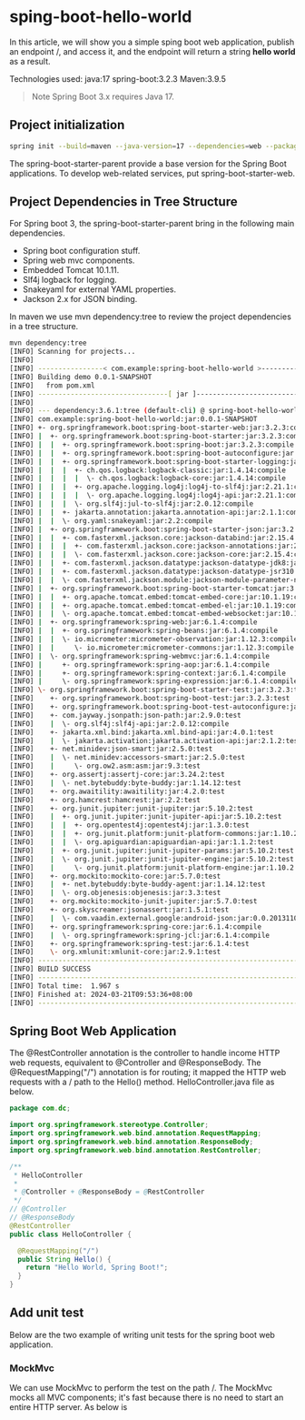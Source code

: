 # sping-boot-hello-world #

In this article, we will show you a simple sping boot web application, publish an endpoint /, and access it, and the endpoint will return
a string <b>hello world</b> as a result.


Technologies used:
java:17
spring-boot:3.2.3
Maven:3.9.5
> Note
> Spring Boot 3.x requires Java 17.

## Project initialization ##

```bash
spring init --build=maven --java-version=17 --dependencies=web --package-name=com.dc spring-boot-hello-world
```

The spring-boot-starter-parent provide a base version for the Spring Boot applications. To develop web-related services, put spring-boot-starter-web.

## Project Dependencies in Tree Structure ##
For Spring boot 3, the spring-boot-starter-parent bring in the following main dependencies.
- Spring boot configuration stuff.
- Spring web mvc components.
- Embedded Tomcat 10.1.11.
- Slf4j logback for logging.
- Snakeyaml for external YAML properties.
- Jackson 2.x for JSON binding.

In maven we use mvn dependency:tree to review the project dependencies in a tree structure.
```bash
mvn dependency:tree
[INFO] Scanning for projects...
[INFO] 
[INFO] ----------------< com.example:spring-boot-hello-world >-----------------
[INFO] Building demo 0.0.1-SNAPSHOT
[INFO]   from pom.xml
[INFO] --------------------------------[ jar ]---------------------------------
[INFO] 
[INFO] --- dependency:3.6.1:tree (default-cli) @ spring-boot-hello-world ---
[INFO] com.example:spring-boot-hello-world:jar:0.0.1-SNAPSHOT
[INFO] +- org.springframework.boot:spring-boot-starter-web:jar:3.2.3:compile
[INFO] |  +- org.springframework.boot:spring-boot-starter:jar:3.2.3:compile
[INFO] |  |  +- org.springframework.boot:spring-boot:jar:3.2.3:compile
[INFO] |  |  +- org.springframework.boot:spring-boot-autoconfigure:jar:3.2.3:compile
[INFO] |  |  +- org.springframework.boot:spring-boot-starter-logging:jar:3.2.3:compile
[INFO] |  |  |  +- ch.qos.logback:logback-classic:jar:1.4.14:compile
[INFO] |  |  |  |  \- ch.qos.logback:logback-core:jar:1.4.14:compile
[INFO] |  |  |  +- org.apache.logging.log4j:log4j-to-slf4j:jar:2.21.1:compile
[INFO] |  |  |  |  \- org.apache.logging.log4j:log4j-api:jar:2.21.1:compile
[INFO] |  |  |  \- org.slf4j:jul-to-slf4j:jar:2.0.12:compile
[INFO] |  |  +- jakarta.annotation:jakarta.annotation-api:jar:2.1.1:compile
[INFO] |  |  \- org.yaml:snakeyaml:jar:2.2:compile
[INFO] |  +- org.springframework.boot:spring-boot-starter-json:jar:3.2.3:compile
[INFO] |  |  +- com.fasterxml.jackson.core:jackson-databind:jar:2.15.4:compile
[INFO] |  |  |  +- com.fasterxml.jackson.core:jackson-annotations:jar:2.15.4:compile
[INFO] |  |  |  \- com.fasterxml.jackson.core:jackson-core:jar:2.15.4:compile
[INFO] |  |  +- com.fasterxml.jackson.datatype:jackson-datatype-jdk8:jar:2.15.4:compile
[INFO] |  |  +- com.fasterxml.jackson.datatype:jackson-datatype-jsr310:jar:2.15.4:compile
[INFO] |  |  \- com.fasterxml.jackson.module:jackson-module-parameter-names:jar:2.15.4:compile
[INFO] |  +- org.springframework.boot:spring-boot-starter-tomcat:jar:3.2.3:compile
[INFO] |  |  +- org.apache.tomcat.embed:tomcat-embed-core:jar:10.1.19:compile
[INFO] |  |  +- org.apache.tomcat.embed:tomcat-embed-el:jar:10.1.19:compile
[INFO] |  |  \- org.apache.tomcat.embed:tomcat-embed-websocket:jar:10.1.19:compile
[INFO] |  +- org.springframework:spring-web:jar:6.1.4:compile
[INFO] |  |  +- org.springframework:spring-beans:jar:6.1.4:compile
[INFO] |  |  \- io.micrometer:micrometer-observation:jar:1.12.3:compile
[INFO] |  |     \- io.micrometer:micrometer-commons:jar:1.12.3:compile
[INFO] |  \- org.springframework:spring-webmvc:jar:6.1.4:compile
[INFO] |     +- org.springframework:spring-aop:jar:6.1.4:compile
[INFO] |     +- org.springframework:spring-context:jar:6.1.4:compile
[INFO] |     \- org.springframework:spring-expression:jar:6.1.4:compile
[INFO] \- org.springframework.boot:spring-boot-starter-test:jar:3.2.3:test
[INFO]    +- org.springframework.boot:spring-boot-test:jar:3.2.3:test
[INFO]    +- org.springframework.boot:spring-boot-test-autoconfigure:jar:3.2.3:test
[INFO]    +- com.jayway.jsonpath:json-path:jar:2.9.0:test
[INFO]    |  \- org.slf4j:slf4j-api:jar:2.0.12:compile
[INFO]    +- jakarta.xml.bind:jakarta.xml.bind-api:jar:4.0.1:test
[INFO]    |  \- jakarta.activation:jakarta.activation-api:jar:2.1.2:test
[INFO]    +- net.minidev:json-smart:jar:2.5.0:test
[INFO]    |  \- net.minidev:accessors-smart:jar:2.5.0:test
[INFO]    |     \- org.ow2.asm:asm:jar:9.3:test
[INFO]    +- org.assertj:assertj-core:jar:3.24.2:test
[INFO]    |  \- net.bytebuddy:byte-buddy:jar:1.14.12:test
[INFO]    +- org.awaitility:awaitility:jar:4.2.0:test
[INFO]    +- org.hamcrest:hamcrest:jar:2.2:test
[INFO]    +- org.junit.jupiter:junit-jupiter:jar:5.10.2:test
[INFO]    |  +- org.junit.jupiter:junit-jupiter-api:jar:5.10.2:test
[INFO]    |  |  +- org.opentest4j:opentest4j:jar:1.3.0:test
[INFO]    |  |  +- org.junit.platform:junit-platform-commons:jar:1.10.2:test
[INFO]    |  |  \- org.apiguardian:apiguardian-api:jar:1.1.2:test
[INFO]    |  +- org.junit.jupiter:junit-jupiter-params:jar:5.10.2:test
[INFO]    |  \- org.junit.jupiter:junit-jupiter-engine:jar:5.10.2:test
[INFO]    |     \- org.junit.platform:junit-platform-engine:jar:1.10.2:test
[INFO]    +- org.mockito:mockito-core:jar:5.7.0:test
[INFO]    |  +- net.bytebuddy:byte-buddy-agent:jar:1.14.12:test
[INFO]    |  \- org.objenesis:objenesis:jar:3.3:test
[INFO]    +- org.mockito:mockito-junit-jupiter:jar:5.7.0:test
[INFO]    +- org.skyscreamer:jsonassert:jar:1.5.1:test
[INFO]    |  \- com.vaadin.external.google:android-json:jar:0.0.20131108.vaadin1:test
[INFO]    +- org.springframework:spring-core:jar:6.1.4:compile
[INFO]    |  \- org.springframework:spring-jcl:jar:6.1.4:compile
[INFO]    +- org.springframework:spring-test:jar:6.1.4:test
[INFO]    \- org.xmlunit:xmlunit-core:jar:2.9.1:test
[INFO] ------------------------------------------------------------------------
[INFO] BUILD SUCCESS
[INFO] ------------------------------------------------------------------------
[INFO] Total time:  1.967 s
[INFO] Finished at: 2024-03-21T09:53:36+08:00
[INFO] ------------------------------------------------------------------------
```
## Spring Boot Web Application ##

The @RestController annotation is the controller to handle income HTTP web requests, equivalent to @Controller and @ResponseBody. The @RequestMapping("/") annotation is for routing; it mapped the HTTP web requests with a / path to the Hello() method. HelloController.java file as below.
```java
package com.dc;

import org.springframework.stereotype.Controller;
import org.springframework.web.bind.annotation.RequestMapping;
import org.springframework.web.bind.annotation.ResponseBody;
import org.springframework.web.bind.annotation.RestController;

/**
 * HelloController
 * 
 * @Controller + @ResponseBody = @RestController
 */
// @Controller
// @ResponseBody
@RestController
public class HelloController {

  @RequestMapping("/")
  public String Hello() {
    return "Hello World, Spring Boot!";
  }
}
```

## Add unit test ##
Below are the two example of writing unit tests for the spring boot web application.
### MockMvc ###
We can use MockMvc to perform the test on the path /. The MockMvc mocks all MVC components; it's fast because there is no need to start an entire HTTP server. As below is 

